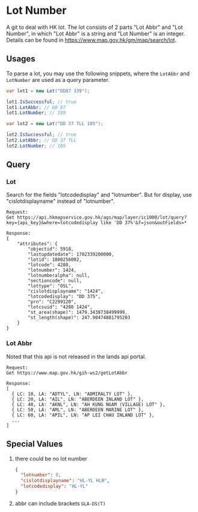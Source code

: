# Lot Number

A git to deal with HK lot. The lot consists of 2 parts "Lot Abbr" and "Lot Number", in which "Lot Abbr" is a string and "Lot Number" is an integer.
Details can be found in <https://www.map.gov.hk/gm/map/search/lot>.

## Usages

To parse a lot, you may use the following snippets, where the `LotAbbr` and `LotNumber` are used as a query parameter.

```cs
var lot1 = new Lot("DD87 339");

lot1.IsSuccessful; // true
lot1.LotAbbr; // DD 87
lot1.LotNumber; // 339

var lot2 = new Lot("DD 37 TLL 105");

lot2.IsSuccessful; // true
lot2.LotAbbr; // DD 37 TLL
lot2.LotNumber; // 105
```

## Query

### Lot

Search for the fields "lotcodedisplay" and "lotnumber".
But for display, use "cislotdisplayname" instead of "lotnumber".

```
Request:
Get https://api.hkmapservice.gov.hk/ags/map/layer/ic1000/lot/query?key={api_key}&where=lotcodedisplay like 'DD 37%'&f=json&outFields=*

Response:
{
    "attributes": {
        "objectid": 5918,
        "lastupdatedate": 1702339200000,
        "lotid": 1800256002,
        "lotcode": 4280,
        "lotnumber": 1424,
        "lotnumberalpha": null,
        "sectioncode": null,
        "lottype": "OSL",
        "cislotdisplayname": "1424",
        "lotcodedisplay": "DD 375",
        "prn": "C2299120",
        "lotcsuid": "4280 1424",
        "st_area(shape)": 1479.3438738499999,
        "st_length(shape)": 247.90474881795203
    }
}
```

### Lot Abbr

Noted that this api is not released in the lands api portal.

```
Request:
Get https://www.map.gov.hk/gih-ws2/getLotAbbr

Response:
[
  { LC: 10, LA: "ADTYL", LN: "ADMIRALTY LOT" },
  { LC: 20, LA: "AIL", LN: "ABERDEEN INLAND LOT" },
  { LC: 40, LA: "AKNL", LN: "AH KUNG NGAM (VILLAGE) LOT" },
  { LC: 50, LA: "AML", LN: "ABERDEEN MARINE LOT" },
  { LC: 60, LA: "APIL", LN: "AP LEI CHAU INLAND LOT" },
  ...
]
```

## Special Values

1. there could be no lot number

   ```json
   {
     "lotnumber": 0,
     "cislotdisplayname": "HL-YL HLB",
     "lotcodedisplay": "HL-YL"
   }
   ```

2. abbr can include brackets `GLA-DS(T)`
